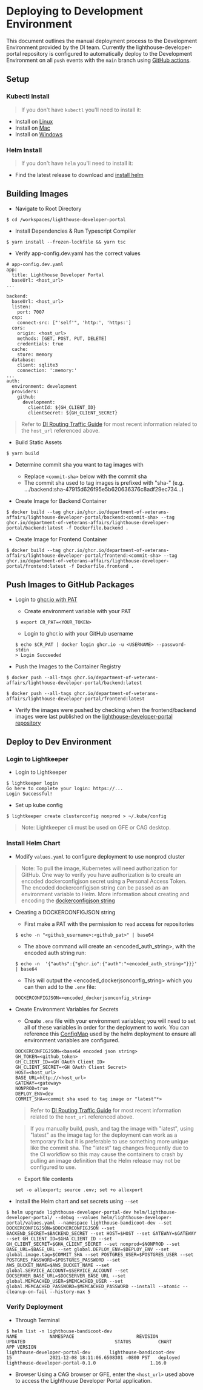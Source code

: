 # Deploying to Development Environment
This document outlines the manual deployment process to the Development Environment provided by the DI team. Currently the lighthouse-developer-portal repository is configured to automatically deploy to the Development Environment on all `push` events with the `main` branch using [GitHub actions](https://github.com/department-of-veterans-affairs/lighthouse-developer-portal/blob/main/.github/workflows/cicd.yml).

## Setup

### Kubectl Install

> If you don't have `kubectl` you'll need to install it:

- Install on [Linux](https://kubernetes.io/docs/tasks/tools/install-kubectl-linux/)
- Install on [Mac](https://kubernetes.io/docs/tasks/tools/install-kubectl-macos/)
- Install on [Windows](https://kubernetes.io/docs/tasks/tools/install-kubectl-windows/)

### Helm Install

> If you don't have `helm` you'll need to install it:

- Find the latest release to download and [install helm](https://github.com/helm/helm/releases)

## Building Images

- Navigate to Root Directory

```
$ cd /workspaces/lighthouse-developer-portal
```

- Install Dependencies & Run Typescript Compiler

```
$ yarn install --frozen-lockfile && yarn tsc
```

- Verify app-config.dev.yaml has the correct values

```
# app-config.dev.yaml
app:
  title: Lighthouse Developer Portal
  baseUrl: <host_url>
...

backend:
  baseUrl: <host_url>
  listen:
    port: 7007
  csp:
    connect-src: ["'self'", 'http:', 'https:']
  cors:
    origin: <host_url>
    methods: [GET, POST, PUT, DELETE]
    credentials: true
  cache:
    store: memory
  database:
    client: sqlite3
    connection: ':memory:'
...
auth:
  environment: development
  providers:
    github:
      development:
        clientId: ${GH_CLIENT_ID}
        clientSecret: ${GH_CLIENT_SECRET}
```

> Refer to [DI Routing Traffic Guide](https://github.com/department-of-veterans-affairs/lighthouse-di-platform-servicemesh/blob/main/docs/routing-traffic.md) for most recent information related to the `host_url` referenced above.

- Build Static Assets

```
$ yarn build
```

- Determine commit sha you want to tag images with

  - Replace `<commit-sha>` below with the commit sha
  - The commit sha used to tag images is prefixed with "sha-" (e.g. .../backend:sha-47915d626f95e5b620636376c8adf29ec734...)

- Create Image for Backend Container

```
$ docker build --tag ghcr.io/ghcr.io/department-of-veterans-affairs/lighthouse-developer-portal/backend:<commit-sha> --tag ghcr.io/department-of-veterans-affairs/lighthouse-developer-portal/backend:latest -f Dockerfile.backend .
```

- Create Image for Frontend Container

```
$ docker build --tag ghcr.io/ghcr.io/department-of-veterans-affairs/lighthouse-developer-portal/frontend:<commit-sha> --tag ghcr.io/department-of-veterans-affairs/lighthouse-developer-portal/frontend:latest -f Dockerfile.frontend .
```

## Push Images to GitHub Packages

- Login to [ghcr.io with PAT](https://docs.github.com/en/packages/working-with-a-github-packages-registry/working-with-the-container-registry)

  - Create environment variable with your PAT

  ```
  $ export CR_PAT=<YOUR_TOKEN>
  ```

  - Login to ghcr.io with your GitHub username

  ```
  $ echo $CR_PAT | docker login ghcr.io -u <USERNAME> --password-stdin
  > Login Succeeded
  ```

- Push the Images to the Container Registry

```
$ docker push --all-tags ghcr.io/department-of-veterans-affairs/lighthouse-developer-portal/backend:latest
```

```
$ docker push --all-tags ghcr.io/department-of-veterans-affairs/lighthouse-developer-portal/frontend:latest
```

- Verify the images were pushed by checking when the frontend/backend images were last published on the [lighthouse-developer-portal repository](https://github.com/orgs/department-of-veterans-affairs/packages?repo_name=lighthouse-developer-portal)

## Deploy to Dev Environment

### Login to Lightkeeper

- Login to Lightkeeper

```
$ lightkeeper login
Go here to complete your login: https://...
Login Successful!
```

- Set up kube config

```
$ lightkeeper create clusterconfig nonprod > ~/.kube/config
```
> Note: Lightkeeper cli must be used on GFE or CAG desktop.

### Install Helm Chart

- Modify `values.yaml` to configure deployment to use nonprod cluster

> Note: To pull the image, Kubernetes will need authorization for GitHub. One way to verify you have authorization is to create an encoded dockerconfigjson secret using a Personal Access Token. The encoded dockerconfigjson string can be passed as an environment variable to Helm. More information about creating and encoding the [dockerconfigjson string](https://kubernetes.io/docs/tasks/configure-pod-container/pull-image-private-registry/)

- Creating a DOCKERCONFIGJSON string

  - First make a PAT with the permission to `read` access for repositories

  ```
  $ echo -n "<github_username>:<github_pat>" | base64
  ```

  - The above command will create an <encoded_auth_string>, with the encoded auth string run:

  ```
  $ echo -n  '{"auths":{"ghcr.io":{"auth":"<encoded_auth_string>"}}}' | base64
  ```

  - This will output the <encoded_dockerjsonconfig_string> which you can then add to the `.env` file:

  ```
  DOCKERCONFIGJSON=<encoded_dockerjsonconfig_string>
  ```

- Create Environment Variables for Secrets

  - Create `.env` file with your environment variables; you will need to set all of these variables in order for the deployment to work. You can reference this [ConfigMap](https://github.com/department-of-veterans-affairs/lighthouse-developer-portal/blob/main/helm/lighthouse-developer-portal/templates/configmap.yaml) used by the helm deployment to ensure all environment variables are configured.

  ```
  DOCKERCONFIGJSON=<base64 encoded json string>
  GH_TOKEN=<github_token>
  GH_CLIENT_ID=<GH OAuth Client ID>
  GH_CLIENT_SECRET=<GH OAuth Client Secret>
  HOST=<host_url>
  BASE_URL=http://<host_url>
  GATEWAY=<gateway>
  NONPROD=true
  DEPLOY_ENV=dev
  COMMIT_SHA=<commit sha used to tag image or "latest"*>
  ```

  > Refer to [DI Routing Traffic Guide](https://github.com/department-of-veterans-affairs/lighthouse-di-platform-servicemesh/blob/main/docs/routing-traffic.md) for most recent information related to the `host_url` referenced above.

  > If you manually build, push, and tag the image with "latest", using "latest" as the image tag for the deployment can work as a temporary fix but it is preferable to use something more unique like the commit sha. The "latest" tag changes frequently due to the CI workflow so this may cause the containers to crash by pulling an image definition that the Helm release may not be configured to use.

  - Export file contents

  ```
  set -o allexport; source .env; set +o allexport
  ```

- Install the Helm chart and set secrets using `--set`

```
$ helm upgrade lighthouse-developer-portal-dev helm/lighthouse-developer-portal/ --debug --values helm/lighthouse-developer-portal/values.yaml --namespace lighthouse-bandicoot-dev --set DOCKERCONFIGJSON=$DOCKERCONFIGJSON --set BACKEND_SECRET=$BACKEND_SECRET --set HOST=$HOST --set GATEWAY=$GATEWAY --set GH_CLIENT_ID=$GHA_CLIENT_ID --set GH_CLIENT_SECRET=$GHA_CLIENT_SECRET --set nonprod=$NONPROD --set BASE_URL=$BASE_URL --set global.DEPLOY_ENV=$DEPLOY_ENV --set global.image.tag=$COMMIT_SHA --set POSTGRES_USER=$POSTGRES_USER --set POSTGRES_PASSWORD=$POSTGRES_PASSWORD --set AWS_BUCKET_NAME=$AWS_BUCKET_NAME --set global.SERVICE_ACCOUNT=$SERVICE_ACCOUNT --set DOCSERVER_BASE_URL=$DOCSERVER_BASE_URL --set global.MEMCACHED_USER=$MEMCACHED_USER --set global.MEMCACHED_PASSWORD=$MEMCACHED_PASSWORD --install --atomic --cleanup-on-fail --history-max 5
```

### Verify Deployment

- Through Terminal

```
$ helm list -n lighthouse-bandicoot-dev
NAME            NAMESPACE                       REVISION        UPDATED                                 STATUS          CHART                           APP VERSION
lighthouse-developer-portal-dev       lighthouse-bandicoot-dev        15              2021-12-08 18:11:06.6508301 -0800 PST   deployed       lighthouse-developer-portal-0.1.0                    1.16.0
```

- Browser
Using a CAG browser or GFE, enter the `<host_url>` used above to access the Lighthouse Developer Portal application.
